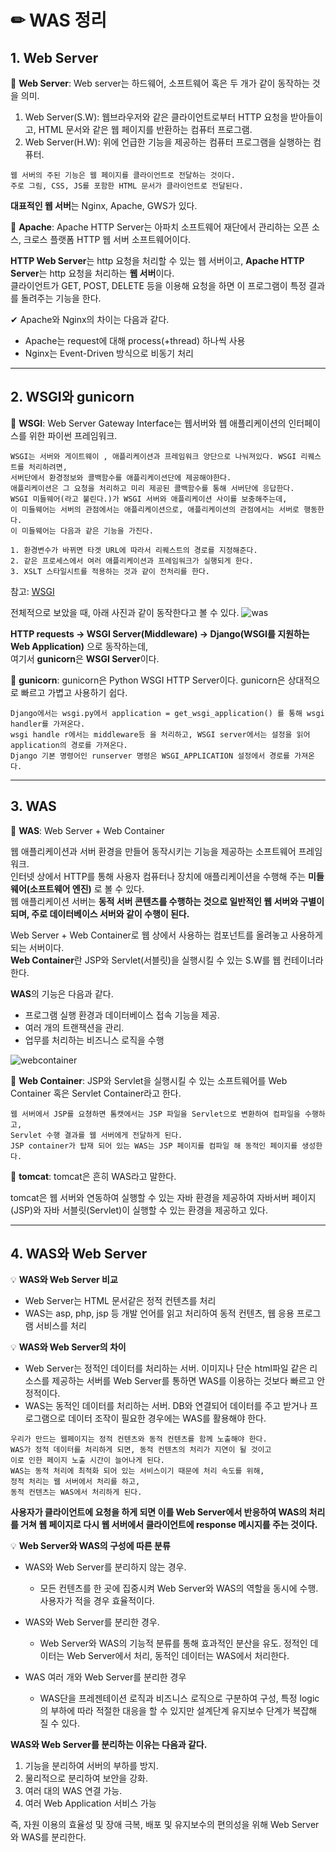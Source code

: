 # ✏ WAS 정리

## 1. Web Server

📌 **Web Server**: Web server는 하드웨어, 소프트웨어 혹은 두 개가 같이 동작하는 것을 의미.
1. Web Server(S.W): 웹브라우저와 같은 클라이언트로부터 HTTP 요청을 받아들이고, HTML 문서와 같은 웹 페이지를 반환하는 컴퓨터 프로그램.
2. Web Server(H.W): 위에 언급한 기능을 제공하는 컴퓨터 프로그램을 실행하는 컴퓨터.

```hash
웹 서버의 주된 기능은 웹 페이지를 클라이언트로 전달하는 것이다. 
주로 그림, CSS, JS를 포함한 HTML 문서가 클라이언트로 전달된다.
```


**대표적인 웹 서버**는 Nginx, Apache, GWS가 있다.

📌 **Apache**: Apache HTTP Server는 아파치 소프트웨어 재단에서 관리하는 오픈 소스, 크로스 플랫폼 HTTP 웹 서버 소프트웨어이다.

**HTTP Web Server**는 http 요청을 처리할 수 있는 웹 서버이고, **Apache HTTP Server**는 http 요청을 처리하는 **웹 서버**이다.<br>
클라이언트가 GET, POST, DELETE 등을 이용해 요청을 하면 이 프로그램이 특정 결과를 돌려주는 기능을 한다.

✔ Apache와 Nginx의 차이는 다음과 같다.
- Apache는 request에 대해 process(+thread) 하나씩 사용
- Nginx는 Event-Driven 방식으로 비동기 처리

---

## 2. WSGI와 gunicorn

📌 **WSGI**:  Web Server Gateway Interface는 웹서버와 웹 애플리케이션의 인터페이스를 위한 파이썬 프레임워크.

```hash
WSGI는 서버와 게이트웨이 , 애플리케이션과 프레임워크 양단으로 나눠져있다. WSGI 리퀘스트를 처리하려면, 
서버단에서 환경정보와 콜백함수를 애플리케이션단에 제공해야한다.
애플리케이션은 그 요청을 처리하고 미리 제공된 콜백함수를 통해 서버단에 응답한다. 
WSGI 미들웨어(라고 불린다.)가 WSGI 서버와 애플리케이션 사이를 보충해주는데, 
이 미들웨어는 서버의 관점에서는 애플리케이션으로, 애플리케이션의 관점에서는 서버로 행동한다.
이 미들웨어는 다음과 같은 기능을 가진다.

1. 환경변수가 바뀌면 타겟 URL에 따라서 리퀘스트의 경로를 지정해준다.
2. 같은 프로세스에서 여러 애플리케이션과 프레임워크가 실행되게 한다.
3. XSLT 스타일시트를 적용하는 것과 같이 전처리를 한다.
```

참고: [WSGI](https://ko.wikipedia.org/wiki/%EC%9B%B9_%EC%84%9C%EB%B2%84_%EA%B2%8C%EC%9D%B4%ED%8A%B8%EC%9B%A8%EC%9D%B4_%EC%9D%B8%ED%84%B0%ED%8E%98%EC%9D%B4%EC%8A%A4)

전체적으로 보았을 때, 아래 사진과 같이 동작한다고 볼 수 있다.
![was](https://user-images.githubusercontent.com/84573261/131352188-23b49f60-d956-483a-9737-45136f50701e.jpg)

**HTTP requests → WSGI Server(Middleware) → Django(WSGI를 지원하는 Web Application)** 으로 동작하는데,<br>
여기서 **gunicorn**은 **WSGI Server**이다.

📌 **gunicorn**: gunicorn은 Python WSGI HTTP Server이다. gunicorn은 상대적으로 빠르고 가볍고 사용하기 쉽다.

```hash
Django에서는 wsgi.py에서 application = get_wsgi_application() 를 통해 wsgi handler를 가져온다.
wsgi handle r에서는 middleware등 을 처리하고, WSGI server에서는 설정을 읽어 application의 경로를 가져온다.
Django 기본 명령어인 runserver 명령은 WSGI_APPLICATION 설정에서 경로를 가져온다.
```

---

## 3. WAS

📌 **WAS**: Web Server + Web Container

웹 애플리케이션과 서버 환경을 만들어 동작시키는 기능을 제공하는 소프트웨어 프레임워크.<br>
인터넷 상에서 HTTP를 통해 사용자 컴퓨터나 장치에 애플리케이션을 수행해 주는 **미들웨어(소프트웨어 엔진)** 로 볼 수 있다.<br>
웹 애플리케이션 서버는 **동적 서버 콘텐츠를 수행하는 것으로 일반적인 웹 서버와 구별이 되며, 주로 데이터베이스 서버와 같이 수행이 된다.**

Web Server + Web Container로 웹 상에서 사용하는 컴포넌트를 올려놓고 사용하게 되는 서버이다.<br>
**Web Container**란 JSP와 Servlet(서블릿)을 실행시킬 수 있는 S.W를 웹 컨테이너라 한다.

**WAS**의 기능은 다음과 같다.
- 프로그램 실행 환경과 데이터베이스 접속 기능을 제공.
- 여러 개의 트랜잭션을 관리.
- 업무를 처리하는 비즈니스 로직을 수행

![webcontainer](https://user-images.githubusercontent.com/84573261/131354968-a750c4c8-c6c5-4438-ac0e-248fdfa7a4c7.PNG)

📌 **Web Container**: JSP와 Servlet을 실행시킬 수 있는 소프트웨어를 Web Container 혹은 Servlet Container라고 한다.

```hash
웹 서버에서 JSP를 요쳥하면 톰캣에서는 JSP 파일을 Servlet으로 변환하여 컴파일을 수행하고,
Servlet 수행 결과를 웹 서버에게 전달하게 된다.
JSP container가 탑재 되어 있는 WAS는 JSP 페이지를 컴파일 해 동적인 페이지를 생성한다.
```

📌 **tomcat**: tomcat은 흔히 WAS라고 말한다.

tomcat은 웹 서버와 연동하여 실행할 수 있는 자바 환경을 제공하여 자바서버 페이지(JSP)와 자바 서블릿(Servlet)이 실행할 수 있는 환경을 제공하고 있다.

---

## 4. WAS와 Web Server 

💡 **WAS와 Web Server 비교**
- Web Server는 HTML 문서같은 정적 컨텐츠를 처리
- WAS는 asp, php, jsp 등 개발 언어를 읽고 처리하여 동적 컨텐츠, 웹 응용 프로그램 서비스를 처리

💡 **WAS와 Web Server의 차이**
- Web Server는 정적인 데이터를 처리하는 서버. 이미지나 단순 html파일 같은 리소스를 제공하는 서버를 Web Server를 통하면 WAS를 이용하는 것보다 빠르고 안정적이다.
- WAS는 동적인 데이터를 처리하는 서버. DB와 연결되어 데이터를 주고 받거나 프로그램으로 데이터 조작이 필요한 경우에는 WAS를 활용해야 한다.

```hash
우리가 만드는 웹페이지는 정적 컨텐츠와 동적 컨텐츠를 함께 노출해야 한다.
WAS가 정적 데이터를 처리하게 되면, 동적 컨텐츠의 처리가 지연이 될 것이고 
이로 인한 페이지 노출 시간이 늘어나게 된다.
WAS는 동적 처리에 최적화 되어 있는 서비스이기 때문에 처리 속도를 위해,
정적 처리는 웹 서버에서 처리를 하고,
동적 컨텐츠는 WAS에서 처리하게 된다.
```

**사용자가 클라이언트에 요청을 하게 되면 이를 Web Server에서 반응하여 WAS의 처리를 거쳐 웹 페이지로 다시 웹 서버에서 클라이언트에 response 메시지를 주는 것이다.**

💡 **Web Server와 WAS의 구성에 따른 분류**
- WAS와 Web Server를 분리하지 않는 경우.
  + 모든 컨텐츠를 한 곳에 집중시켜 Web Server와 WAS의 역할을 동시에 수행. 사용자가 적을 경우 효율적이다.

- WAS와 Web Server를 분리한 경우.
  + Web Server와 WAS의 기능적 분류를 통해 효과적인 분산을 유도. 정적인 데이터는 Web Server에서 처리, 동적인 데이터는 WAS에서 처리한다.

- WAS 여러 개와 Web Server를 분리한 경우
  + WAS단을 프레젠테이션 로직과 비즈니스 로직으로 구분하여 구성, 특정 logic의 부하에 따라 적절한 대응을 할 수 있지만 설계단계 유지보수 단계가 복잡해 질 수 있다.


**WAS와 Web Server를 분리하는 이유는 다음과 같다.**
1. 기능을 분리하여 서버의 부하를 방지.
2. 물리적으로 분리하여 보안을 강화.
3. 여러 대의 WAS 연결 가능.
4. 여러 Web Application 서비스 가능

즉, 자원 이용의 효율성 및 장애 극복, 배포 및 유지보수의 편의성을 위해 Web Server와 WAS를 분리한다.

